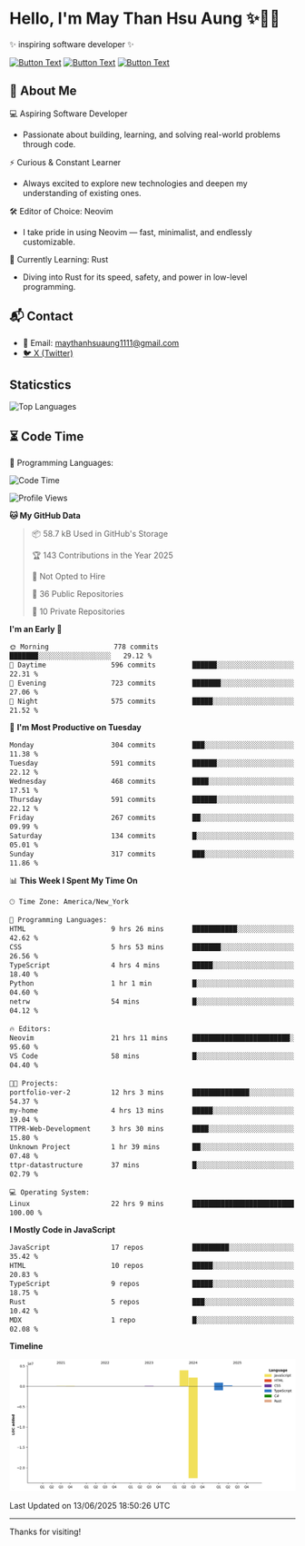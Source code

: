 # Hello, I'm May Than Hsu Aung ✨👱‍♀️
✨ inspiring software developer ✨

[![Button Text](https://img.shields.io/badge/Linked%20In-blue?style=for-the-badge)](https://www.linkedin.com/in/maythanhsu/)
[![Button Text](https://img.shields.io/badge/My%20Portfolio-pink?style=for-the-badge)](https://mayshecodes.vercel.app)
[![Button Text](https://img.shields.io/badge/Github-black?style=for-the-badge)](https://github.com/maythanhsuaung0-0)

## 👋 About Me

  💻 Aspiring Software Developer
  - Passionate about building, learning, and solving real-world problems through code.

  ⚡ Curious & Constant Learner
  - Always excited to explore new technologies and deepen my understanding of existing ones.

  🛠️ Editor of Choice: Neovim
  - I take pride in using Neovim — fast, minimalist, and endlessly customizable.

  🦀 Currently Learning: Rust
  - Diving into Rust for its speed, safety, and power in low-level programming.
    
## 📬 Contact
- 📧 Email: maythanhsuaung1111@gmail.com
- [🐦 X (Twitter)](https://x.com/@shizuko042k)
  
## Staticstics

![Top Languages](https://github-readme-stats.vercel.app/api/top-langs/?username=maythanhsuaung0-0&layout=compact&theme=tokyonight)

## ⏳ Code Time


💬 Programming Languages: 
<!--START_SECTION:waka-->
![Code Time](http://img.shields.io/badge/Code%20Time-192%20hrs%2029%20mins-blue)

![Profile Views](http://img.shields.io/badge/Profile%20Views-51-blue)

**🐱 My GitHub Data** 

> 📦 58.7 kB Used in GitHub's Storage 
 > 
> 🏆 143 Contributions in the Year 2025
 > 
> 🚫 Not Opted to Hire
 > 
> 📜 36 Public Repositories 
 > 
> 🔑 10 Private Repositories 
 > 
**I'm an Early 🐤** 

```text
🌞 Morning                778 commits         ███████░░░░░░░░░░░░░░░░░░   29.12 % 
🌆 Daytime                596 commits         ██████░░░░░░░░░░░░░░░░░░░   22.31 % 
🌃 Evening                723 commits         ███████░░░░░░░░░░░░░░░░░░   27.06 % 
🌙 Night                  575 commits         █████░░░░░░░░░░░░░░░░░░░░   21.52 % 
```
📅 **I'm Most Productive on Tuesday** 

```text
Monday                   304 commits         ███░░░░░░░░░░░░░░░░░░░░░░   11.38 % 
Tuesday                  591 commits         ██████░░░░░░░░░░░░░░░░░░░   22.12 % 
Wednesday                468 commits         ████░░░░░░░░░░░░░░░░░░░░░   17.51 % 
Thursday                 591 commits         ██████░░░░░░░░░░░░░░░░░░░   22.12 % 
Friday                   267 commits         ██░░░░░░░░░░░░░░░░░░░░░░░   09.99 % 
Saturday                 134 commits         █░░░░░░░░░░░░░░░░░░░░░░░░   05.01 % 
Sunday                   317 commits         ███░░░░░░░░░░░░░░░░░░░░░░   11.86 % 
```


📊 **This Week I Spent My Time On** 

```text
🕑︎ Time Zone: America/New_York

💬 Programming Languages: 
HTML                     9 hrs 26 mins       ███████████░░░░░░░░░░░░░░   42.62 % 
CSS                      5 hrs 53 mins       ███████░░░░░░░░░░░░░░░░░░   26.56 % 
TypeScript               4 hrs 4 mins        █████░░░░░░░░░░░░░░░░░░░░   18.40 % 
Python                   1 hr 1 min          █░░░░░░░░░░░░░░░░░░░░░░░░   04.60 % 
netrw                    54 mins             █░░░░░░░░░░░░░░░░░░░░░░░░   04.12 % 

🔥 Editors: 
Neovim                   21 hrs 11 mins      ████████████████████████░   95.60 % 
VS Code                  58 mins             █░░░░░░░░░░░░░░░░░░░░░░░░   04.40 % 

🐱‍💻 Projects: 
portfolio-ver-2          12 hrs 3 mins       ██████████████░░░░░░░░░░░   54.37 % 
my-home                  4 hrs 13 mins       █████░░░░░░░░░░░░░░░░░░░░   19.04 % 
TTPR-Web-Development     3 hrs 30 mins       ████░░░░░░░░░░░░░░░░░░░░░   15.80 % 
Unknown Project          1 hr 39 mins        ██░░░░░░░░░░░░░░░░░░░░░░░   07.48 % 
ttpr-datastructure       37 mins             █░░░░░░░░░░░░░░░░░░░░░░░░   02.79 % 

💻 Operating System: 
Linux                    22 hrs 9 mins       █████████████████████████   100.00 % 
```

**I Mostly Code in JavaScript** 

```text
JavaScript               17 repos            █████████░░░░░░░░░░░░░░░░   35.42 % 
HTML                     10 repos            █████░░░░░░░░░░░░░░░░░░░░   20.83 % 
TypeScript               9 repos             █████░░░░░░░░░░░░░░░░░░░░   18.75 % 
Rust                     5 repos             ███░░░░░░░░░░░░░░░░░░░░░░   10.42 % 
MDX                      1 repo              █░░░░░░░░░░░░░░░░░░░░░░░░   02.08 % 
```



**Timeline**

![Lines of Code chart](https://raw.githubusercontent.com/maythanhsuaung0-0/maythanhsuaung0-0/main/assets/bar_graph.png)


 Last Updated on 13/06/2025 18:50:26 UTC
<!--END_SECTION:waka-->


-----

Thanks for visiting!
